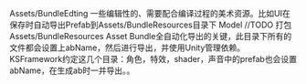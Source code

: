 Assets/BundleEdting
一些编辑性的、需要配合编译过程的美术资源。比如UI在保存时自动导出Prefab到Assets/BundleResources目录下
Model
//TODO  打包
Assets/BundleResources
Asset Bundle全自动化导出的关键，此目录下所有的文件都会设置上abName，然后进行导出，并使用Unity管理依赖。KSFramework约定这几个目录：角色，特效，shader，声音中的prefab也会设置abName，在生成ab时一并导出。。
